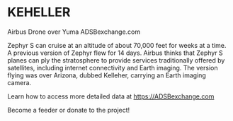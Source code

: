 # KEHELLER
Airbus Drone over Yuma ADSBexchange.com

Zephyr S can cruise at an altitude of about 70,000 feet for weeks at a time. A previous version of Zephyr flew for 14 days. Airbus thinks that Zephyr S planes can ply the stratosphere to provide services traditionally offered by satellites, including internet connectivity and Earth imaging. The version flying was over Arizona, dubbed Kelleher, carrying an Earth imaging camera.

Learn how to access more detailed data at https://ADSBexchange.com

Become a feeder or donate to the project!
